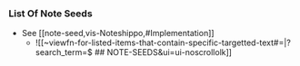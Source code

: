 ### List Of Note Seeds

* See [[note-seed,vis-Noteshippo,#Implementation]]
  * ![[~viewfn-for-listed-items-that-contain-specific-targetted-text#=|?search_term=$ ## NOTE-SEEDS&ui=ui-noscrollolk]]
